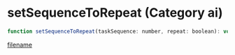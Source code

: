 # setSequenceToRepeat (Category ai)

```js
function setSequenceToRepeat(taskSequence: number, repeat: boolean): void
```

[filename](setSequenceToRepeat_m.md ':include')